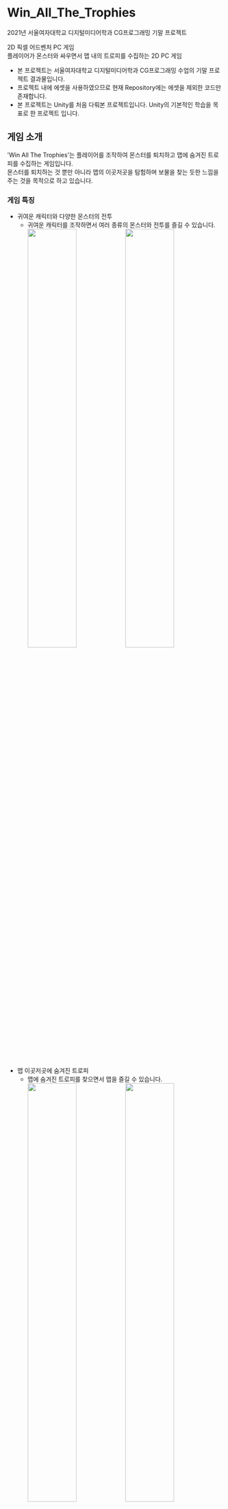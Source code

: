 # Win_All_The_Trophies
2021년 서울여자대학교 디지털미디어학과 CG프로그래밍 기말 프로젝트<br/>

2D 픽셀 어드벤처 PC 게임<br/>
플레이어가 몬스터와 싸우면서 맵 내의 트로피를 수집하는 2D PC 게임
* 본 프로젝트는 서울여자대학교 디지털미디어학과 CG프로그래밍 수업의 기말 프로젝트 결과물입니다.
* 프로젝트 내에 에셋을 사용하였으므로 현재 Repository에는 에셋을 제외한 코드만 존재합니다.
* 본 프로젝트는 Unity를 처음 다뤄본 프로젝트입니다. Unity의 기본적인 학습을 목표로 한 프로젝트 입니다.

## 게임 소개
'Win All The Trophies'는 플레이어를 조작하여 몬스터를 퇴치하고 맵에 숨겨진 트로피를 수집하는 게임입니다.<br/>
몬스터를 퇴치하는 것 뿐만 아니라 맵의 이곳저곳을 탐험하며 보물을 찾는 듯한 느낌을 주는 것을 목적으로 하고 있습니다.<br/>

### 게임 특징
* 귀여운 캐릭터와 다양한 몬스터의 전투
  * 귀여운 캐릭터를 조작하면서 여러 종류의 몬스터와 전투를 즐길 수 있습니다.
  <br/><img width="50%" src="https://github.com/user-attachments/assets/e6188484-fb74-4000-8fa2-54f491866f95"/><img width="50%" src="https://github.com/user-attachments/assets/2a8fa887-1928-47d8-973e-2864d147f16b"/>
* 맵 이곳저곳에 숨겨진 트로피
  * 맵에 숨겨진 트로피를 찾으면서 맵을 즐길 수 있습니다.
  <br/><img width="50%" src="https://github.com/user-attachments/assets/c9163176-c719-4c2f-aa98-760b5f6e9d24"/><img width="50%" src="https://github.com/user-attachments/assets/7dd78448-97a8-4db5-928f-26c9da270514"/>
## 프로젝트 개요
🔗자세한 내용은 Notion에서 확인하실 수 있으십니다.    [<img src="https://img.shields.io/badge/Notion-000000?style=flat-round&logo=Notion&logoColor=white"/>](https://www.notion.so/Win_All_The_Trophies-178b66b96b778005ad0ed3344085cfed?pvs=4)
### 개발 기간
* 2021.05 - 2021.06 (약 1개월)
### 개발 환경
* Unity 2019.1.10
### 수행업무
개인 프로젝트로 다음과 같은 부분을 수행했습니다.<br/>

씬 이동 제작
* LoadScene() 활용한 씬 이동 제작
 
스테이지 제작
* 난이도에 따른 스테이지 4개 제작
* 스테이지에 따른 카메라 컨트롤 제작
  * 카메라 좌표를 활용한 카메라 이동 제한

플레이어 조작 제작
* 충돌처리를 통한 아이템 및 트로피 획득, 피격, 게임 클리어 제작
* Input을 활용한 키보드 입력에 따른 플레이어 이동, 점프, 2단 점프, 공격 제작
* 플레이어 애니메이션 적용

적 및 장애물의 이동, 피격, 공격 제작
* Trigger 충돌처리를 통한 적 이동 및 피격, 공격 제작
* 적 애니메이션 적용

게임 사운드 적용
* udioSource를 활용한 게임 사운드 적용

트로피 개수 데이터 관리
* static을 사용한 획득한 트로피 개수 관리

구름 이동 제작
* Background Scrolling을 활용한 배경 구름 이동 제작
## 프로젝트 성과
* 서울여자대학교 CG프로그래밍 수업 기말 프로젝트 성적 만점
